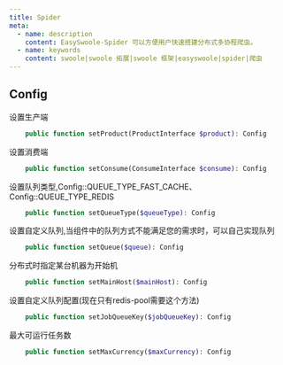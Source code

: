 ```yaml
---
title: Spider
meta:
  - name: description
    content: EasySwoole-Spider 可以方便用户快速搭建分布式多协程爬虫。
  - name: keywords
    content: swoole|swoole 拓展|swoole 框架|easyswoole|spider|爬虫
---
```


## Config

设置生产端
```php
    public function setProduct(ProductInterface $product): Config
```

设置消费端
```php
    public function setConsume(ConsumeInterface $consume): Config
```

设置队列类型,Config::QUEUE_TYPE_FAST_CACHE、Config::QUEUE_TYPE_REDIS
```php
    public function setQueueType($queueType): Config
```

设置自定义队列,当组件中的队列方式不能满足您的需求时，可以自己实现队列
```php
    public function setQueue($queue): Config
```

分布式时指定某台机器为开始机
```php
    public function setMainHost($mainHost): Config
```

设置自定义队列配置(现在只有redis-pool需要这个方法)

```php
    public function setJobQueueKey($jobQueueKey): Config
```

最大可运行任务数
```php
    public function setMaxCurrency($maxCurrency): Config
```